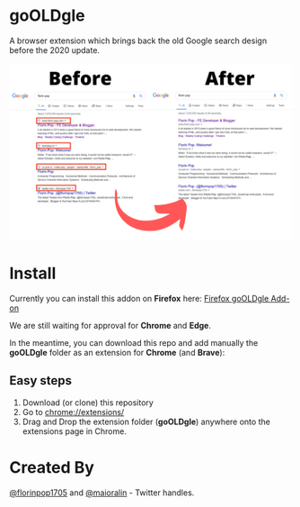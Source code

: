 # goOLDgle

A browser extension which brings back the old Google search design before the 2020 update.

![Thumbnail](thumbnail.png)

# Install

Currently you can install this addon on **Firefox** here: [Firefox goOLDgle Add-on](https://addons.mozilla.org/en-US/firefox/addon/gooldgle/)

We are still waiting for approval for **Chrome** and **Edge**.

In the meantime, you can download this repo and add manually the **goOLDgle** folder as an extension for **Chrome** (and **Brave**):

## Easy steps

1. Download (or clone) this repository
2. Go to [chrome://extensions/](chrome://extensions/)
3. Drag and Drop the extension folder (**goOLDgle**) anywhere onto the extensions page in Chrome.

# Created By

[@florinpop1705](https://twitter.com/florinpop1705) and [@maioralin](https://twitter.com/maioralin) - Twitter handles.
